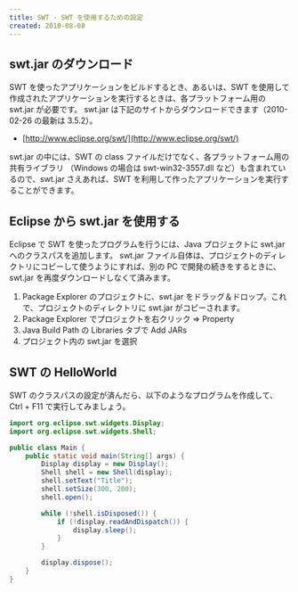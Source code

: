 ```yaml
---
title: SWT - SWT を使用するための設定
created: 2010-08-08
---
```


swt.jar のダウンロード
----

SWT を使ったアプリケーションをビルドするとき、あるいは、SWT を使用して作成されたアプリケーションを実行するときは、各プラットフォーム用の swt.jar が必要です。
swt.jar は下記のサイトからダウンロードできます（2010-02-26 の最新は 3.5.2）。

- [http://www.eclipse.org/swt/](http://www.eclipse.org/swt/)

swt.jar の中には、SWT の class ファイルだけでなく、各プラットフォーム用の共有ライブラリ （Windows の場合は swt-win32-3557.dll など）も含まれているので、swt.jar さえあれば、SWT を利用して作ったアプリケーションを実行することができます。


Eclipse から swt.jar を使用する
----

Eclipse で SWT を使ったプログラムを行うには、Java プロジェクトに swt.jar へのクラスパスを追加します。
swt.jar ファイル自体は、プロジェクトのディレクトリにコピーして使うようにすれば、別の PC で開発の続きをするときに、swt.jar を再度ダウンロードしなくて済みます。

1. Package Explorer のプロジェクトに、swt.jar をドラッグ＆ドロップ。これで、プロジェクトのディレクトリに swt.jar がコピーされます。
2. Package Explorer でプロジェクトを右クリック => Property
3. Java Build Path の Libraries タブで Add JARs
4. プロジェクト内の swt.jar を選択


SWT の HelloWorld
----

SWT のクラスパスの設定が済んだら、以下のようなプログラムを作成して、Ctrl + F11 で実行してみましょう。

~~~ java
import org.eclipse.swt.widgets.Display;
import org.eclipse.swt.widgets.Shell;

public class Main {
    public static void main(String[] args) {
        Display display = new Display();
        Shell shell = new Shell(display);
        shell.setText("Title");
        shell.setSize(300, 200);
        shell.open();

        while (!shell.isDisposed()) {
            if (!display.readAndDispatch()) {
                display.sleep();
            }
        }

        display.dispose();
    }
}
~~~

